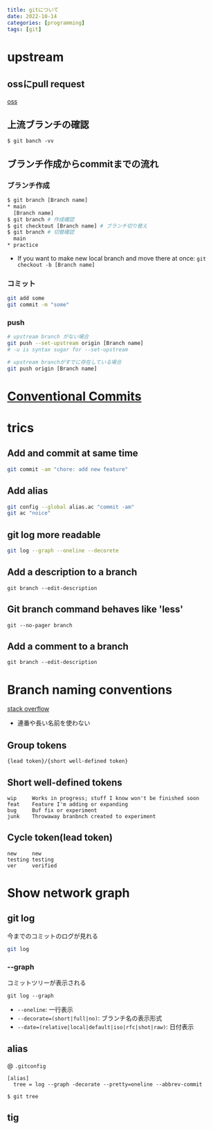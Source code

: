 ```yaml
title: gitについて
date: 2022-10-14
categories: [programming]
tags: [git]
```
# upstream

## ossにpull request

[oss](https://qiita.com/y-vectorfield/items/b955617712f3b66359f2#fn5)

## 上流ブランチの確認

`$ git banch -vv`

## ブランチ作成からcommitまでの流れ

### ブランチ作成

```sh
$ git branch [Branch name]
* main
  [Branch name]
$ git branch # 作成確認
$ git checktout [Branch name] # ブランチ切り替え
$ git branch # 切替確認
  main
* practice
```

- If you want to make new local branch and move there at once: `git checkout -b [Branch name]`

### コミット

```sh
git add some
git commit -m "some"
```

### push

```sh
# upstream branch がない場合
git push --set-upstream origin [Branch name]
# -u is syntax sugar for --set-upstream

# upstream branchがすでに存在している場合
git push origin [Branch name]
```


# [Conventional Commits](https://www.conventionalcommits.org/)

# trics

## Add and commit at same time

```sh
git commit -am "chore: add new feature"
```

## Add alias

```sh
git config --global alias.ac "commit -am"
git ac "noice"
```

## git log more readable

```sh
git log --graph --oneline --decorete
```

## Add a description to a branch

```
git branch --edit-description
```

## Git branch command behaves like 'less'

```
git --no-pager branch
```

## Add a comment to a branch

```
git branch --edit-description
```

# Branch naming conventions

[stack overflow](https://stackoverflow.com/questions/273695/what-are-some-examples-of-commonly-used-practices-for-naming-git-brancheshttps://stackoverflow.com/questions/273695/what-are-some-examples-of-commonly-used-practices-for-naming-git-branches)

- 連番や長い名前を使わない

## Group tokens

```
{lead token}/{short well-defined token}
```

## Short well-defined tokens

```
wip     Works in progress; stuff I know won't be finished soon
feat    Feature I'm adding or expanding
bug     Buf fix or experiment
junk    Throwaway branbnch created to experiment
```

## Cycle token(lead token)

```
new     new
testing testing
ver     verified
```

# Show network graph

## git log

今までのコミットのログが見れる

```zsh
git log
```


### --graph

コミットツリーが表示される

```
git log --graph
```

- `--oneline`: 一行表示
- `--decorate=(short|full|no)`: ブランチ名の表示形式
- `--date=(relative|local|default|iso|rfc|shot|raw)`: 日付表示

## alias

@ `.gitconfig`

```
[alias]
  tree = log --graph -decorate --pretty=oneline --abbrev-commit
```

`$ git tree`

## tig
